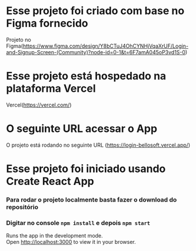 # Esse projeto foi criado com base no Figma fornecido
Projeto no Figma(https://www.figma.com/design/Y8bCTuJ4OhCYNHjVqaXrUF/Login-and-Signup-Screen-(Community)?node-id=0-1&t=6F7amA045oP3vd1S-0)
# Esse projeto está hospedado na plataforma Vercel
Vercel(https://vercel.com/)

# O seguinte URL acessar o App
O projeto está rodando no seguinte URL (https://login-bellosoft.vercel.app/)

# Esse projeto foi iniciado usando Create React App


### Para rodar o projeto localmente basta fazer o download do repositório
### Digitar no console `npm install` e depois `npm start`

Runs the app in the development mode.\
Open [http://localhost:3000](http://localhost:3000) to view it in your browser.




